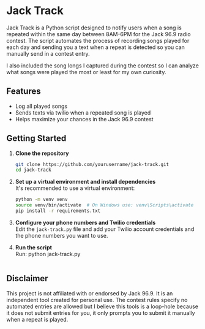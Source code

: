 # Jack Track

Jack Track is a Python script designed to notify users when a song is repeated within the same day between 8AM-6PM for the Jack 96.9 radio contest. The script automates the process of recording songs played for each day and sending you a text when a repeat is detected so you can manually send in a contest entry.

I also included the song longs I captured during the contest so I can analyze what songs were played the most or least for my own curiosity.

## Features

- Log all played songs
- Sends texts via twilio when a repeated song is played
- Helps maximize your chances in the Jack 96.9 contest

## Getting Started

1. **Clone the repository**  
    ```bash
    git clone https://github.com/yourusername/jack-track.git
    cd jack-track
    ```

2. **Set up a virtual environment and install dependencies**  
    It's recommended to use a virtual environment:
    ```bash
    python -m venv venv
    source venv/bin/activate  # On Windows use: venv\Scripts\activate
    pip install -r requirements.txt
    ```

3. **Configure your phone numbers and Twilio credentials**  
    Edit the `jack-track.py` file and add your Twilio account credentials and the phone numbers you want to use.

4. **Run the script**  
    Run:
    python jack-track.py
    ```

## Disclaimer

This project is not affiliated with or endorsed by Jack 96.9. It is an independent tool created for personal use. The contest rules specify no automated entries are allowed but I believe this tools is a loop-hole because it does not submit entries for you, it only prompts you to submit it manually when a repeat is played.
